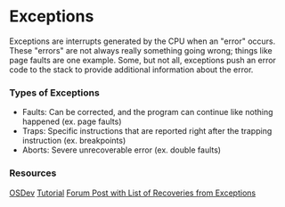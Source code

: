 # Exceptions
Exceptions are interrupts generated by the CPU when an "error" occurs.
These "errors" are not always really something going wrong; things like page faults are one example.
Some, but not all, exceptions push an error code to the stack to provide additional information about the error.

### Types of Exceptions
- Faults: Can be corrected, and the program can continue like nothing happened (ex. page faults)
- Traps: Specific instructions that are reported right after the trapping instruction (ex. breakpoints)
- Aborts: Severe unrecoverable error (ex. double faults)

### Resources
[OSDev](https://wiki.osdev.org/Exceptions)
[Tutorial](https://wiki.osdev.org/Interrupts_Tutorial)
[Forum Post with List of Recoveries from Exceptions](https://forum.osdev.org/viewtopic.php?p=243553#p243553)